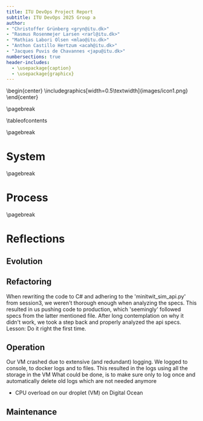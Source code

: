 ```yaml
---
title: ITU DevOps Project Report
subtitle: ITU DevOps 2025 Group a
author:
- "Christoffer Grünberg <gryn@itu.dk>"
- "Rasmus Rosenmejer Larsen <rarl@itu.dk>"
- "Mathias Labori Olsen <mlao@itu.dk>"
- "Anthon Castillo Hertzum <acah@itu.dk>"
- "Jacques Puvis de Chavannes <japu@itu.dk>"
numbersections: true
header-includes:
  - \usepackage{caption}
  - \usepackage{graphicx}
---
```

\begin{center}
\includegraphics[width=0.5\textwidth]{images/icon1.png}
\end{center}

\pagebreak

\tableofcontents

\pagebreak

# System

\pagebreak
# Process

\pagebreak

# Reflections

## Evolution

## Refactoring

When rewriting the code to C# and adhering to the 'minitwit_sim_api.py' from session3, we weren't thorough enough when analyzing the specs.
This resulted in us pushing code to production, which 'seemingly' followed specs from the latter mentioned file.
After long contemplation on why it didn't work, we took a step back and properly analyzed the api specs.
Lesson: Do it right the first time.


## Operation

Our VM crashed due to extensive (and redundant) logging. We logged to console, to docker logs and to files. This resulted in the logs using all the storage in the VM
What could be done, is to make sure only to log once and automatically delete old logs which are not needed anymore




* CPU overload on our droplet (VM) on Digital Ocean

## Maintenance